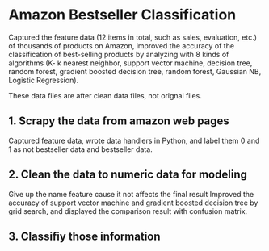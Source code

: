# Amazon Bestseller Classification
Captured the feature data (12 items in total, such as sales, evaluation, etc.) of thousands of products on Amazon, improved the accuracy of the classification of best-selling products by analyzing with 8 kinds of algorithms (K- k nearest neighbor, support vector machine, decision tree, random forest, gradient boosted decision tree, random forest, Gaussian NB, Logistic Regression).

These data files are after clean data files, not orignal files.

## 1. Scrapy the data from amazon web pages
Captured feature data, wrote data handlers in Python, and label them 0 and 1 as not bestseller data and bestseller data.

## 2. Clean the data to numeric data for modeling
Give up the name feature cause it not affects the final result
Improved the accuracy of support vector machine and gradient boosted decision tree by grid search, and displayed the comparison result with confusion matrix.

## 3. Classifiy those information 
